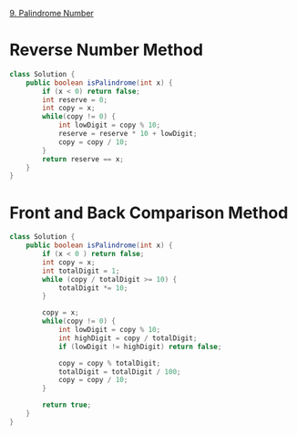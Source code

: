 [9. Palindrome Number](https://leetcode.com/problems/palindrome-number/description/)

# Reverse Number Method

```java
class Solution {
    public boolean isPalindrome(int x) {
        if (x < 0) return false;
        int reserve = 0;
        int copy = x;
        while(copy != 0) {
            int lowDigit = copy % 10;
            reserve = reserve * 10 + lowDigit;
            copy = copy / 10;
        }
        return reserve == x;
    }
}
```

# Front and Back Comparison Method

```java
class Solution {
    public boolean isPalindrome(int x) {
        if (x < 0 ) return false;
        int copy = x;
        int totalDigit = 1;
        while (copy / totalDigit >= 10) {
            totalDigit *= 10;
        }

        copy = x;
        while(copy != 0) {
            int lowDigit = copy % 10;
            int highDigit = copy / totalDigit;
            if (lowDigit != highDigit) return false;

            copy = copy % totalDigit;
            totalDigit = totalDigit / 100;
            copy = copy / 10;
        }

        return true;
    }
}
```
